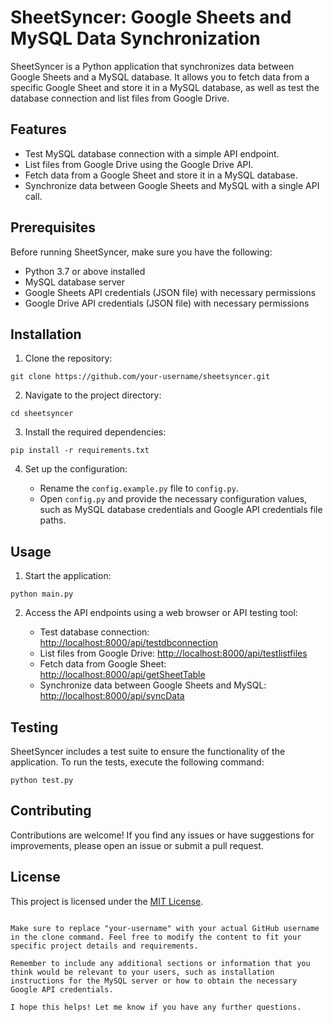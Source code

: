 # SheetSyncer: Google Sheets and MySQL Data Synchronization

SheetSyncer is a Python application that synchronizes data between Google Sheets and a MySQL database. It allows you to fetch data from a specific Google Sheet and store it in a MySQL database, as well as test the database connection and list files from Google Drive.

## Features

- Test MySQL database connection with a simple API endpoint.
- List files from Google Drive using the Google Drive API.
- Fetch data from a Google Sheet and store it in a MySQL database.
- Synchronize data between Google Sheets and MySQL with a single API call.

## Prerequisites

Before running SheetSyncer, make sure you have the following:

- Python 3.7 or above installed
- MySQL database server
- Google Sheets API credentials (JSON file) with necessary permissions
- Google Drive API credentials (JSON file) with necessary permissions

## Installation

1. Clone the repository:

```shell
git clone https://github.com/your-username/sheetsyncer.git
```

2. Navigate to the project directory:

```shell
cd sheetsyncer
```

3. Install the required dependencies:

```shell
pip install -r requirements.txt
```

4. Set up the configuration:

   - Rename the `config.example.py` file to `config.py`.
   - Open `config.py` and provide the necessary configuration values, such as MySQL database credentials and Google API credentials file paths.

## Usage

1. Start the application:

```shell
python main.py
```

2. Access the API endpoints using a web browser or API testing tool:

   - Test database connection: [http://localhost:8000/api/testdbconnection](http://localhost:8000/api/testdbconnection)
   - List files from Google Drive: [http://localhost:8000/api/testlistfiles](http://localhost:8000/api/testlistfiles)
   - Fetch data from Google Sheet: [http://localhost:8000/api/getSheetTable](http://localhost:8000/api/getSheetTable)
   - Synchronize data between Google Sheets and MySQL: [http://localhost:8000/api/syncData](http://localhost:8000/api/syncData)

## Testing

SheetSyncer includes a test suite to ensure the functionality of the application. To run the tests, execute the following command:

```shell
python test.py
```

## Contributing

Contributions are welcome! If you find any issues or have suggestions for improvements, please open an issue or submit a pull request.

## License

This project is licensed under the [MIT License](LICENSE).

```

Make sure to replace "your-username" with your actual GitHub username in the clone command. Feel free to modify the content to fit your specific project details and requirements.

Remember to include any additional sections or information that you think would be relevant to your users, such as installation instructions for the MySQL server or how to obtain the necessary Google API credentials.

I hope this helps! Let me know if you have any further questions.